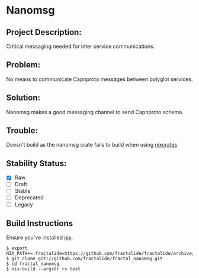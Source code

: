 # Nanomsg

## Project Description:

Critical messaging needed for inter service communications.

## Problem:

No means to communicate Capnproto messages between polyglot services.

## Solution:

Nanomsg makes a good messaging channel to send Capnproto schema.

## Trouble:

Doesn't build as the nanomsg crate fails to build when using [nixcrates](github.com/fractalide/nixcrates)

## Stability Status:

- [x] Raw
- [ ] Draft
- [ ] Stable
- [ ] Deprecated
- [ ] Legacy

## Build Instructions
Ensure you've installed [nix](https://nixos.org/nix).
```
$ export NIX_PATH+=:fractalide=https://github.com/fractalide/fractalide/archive/v20170220.tar.gz
$ git clone git://github.com/fractalide/fractal_nanomsg.git
$ cd fractal_nanomsg
$ nix-build --argstr rs test
```
